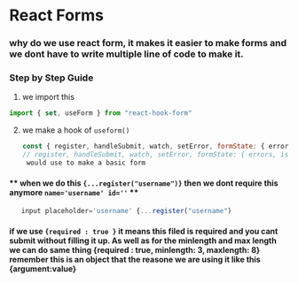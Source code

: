 # React Forms
### why do we use react form, it makes it easier to make forms and we dont have to write multiple line of code to make it.

### Step by Step Guide

1. we import this
  ```jsx
  import { set, useForm } from "react-hook-form"
  ```
2. we make a hook of `useform()`
   ```jsx
   const { register, handleSubmit, watch, setError, formState: { errors, isSubmitting } } = useForm();
   // register, handleSubmit, watch, setError, formState: { errors, isSubmitting} these are the things we would
    would use to make a basic form 
   ```
#### ** when we do this `{...register("username")}` then we dont require this anymore  `name='username' id=''` **
  ```jsx
     input placeholder='username' {...register("username")
  ```
####  if we use `{required : true }` it means this filed is required and you cant submit without filling it up. As well as for the minlength and max length we can do same thing {required : true, minlength: 3, maxlength: 8} remember this is an object that the reasone we are using it like this {argument:value}
